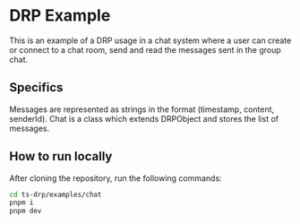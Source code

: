 # DRP Example

This is an example of a DRP usage in a chat system where a user can create or connect to a chat room, send and read the messages sent in the group chat.

## Specifics

Messages are represented as strings in the format (timestamp, content, senderId). Chat is a class which extends DRPObject and stores the list of messages.

## How to run locally

After cloning the repository, run the following commands:

```bash
cd ts-drp/examples/chat
pnpm i
pnpm dev
```
